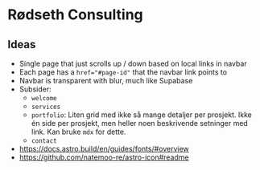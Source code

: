 # Rødseth Consulting

## Ideas

- Single page that just scrolls up / down based on local links in navbar
- Each page has a `href="#page-id"` that the navbar link points to
- Navbar is transparent with blur, much like Supabase
- Subsider:
  - `welcome`
  - `services`
  - `portfolio`: Liten grid med ikke så mange detaljer per prosjekt. Ikke én side per prosjekt, men heller noen beskrivende setninger med link. Kan bruke `mdx` for dette.
  - `contact`
- <https://docs.astro.build/en/guides/fonts/#overview>
- <https://github.com/natemoo-re/astro-icon#readme>
